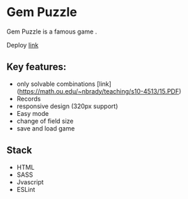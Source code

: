 # Gem Puzzle

Gem Puzzle is a famous game .

Deploy [link](https://rolling-scopes-school.github.io/denismezhenin-JSFE2022Q3/gem-puzzle/src/)

## Key features:
- only solvable combinations [link] (https://math.ou.edu/~nbrady/teaching/s10-4513/15.PDF)
- Records
- responsive design (320px support)
- Easy mode
- change of field size
- save and load game

## Stack
- HTML
- SASS
- Jvascript
- ESLint
